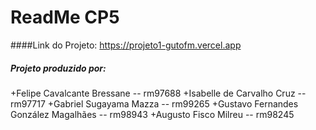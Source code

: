 # ReadMe CP5
####Link do Projeto: https://projeto1-gutofm.vercel.app

##### Projeto produzido por:
+Felipe Cavalcante Bressane -- rm97688
+Isabelle de Carvalho Cruz -- rm97717
+Gabriel Sugayama Mazza -- rm99265
+Gustavo Fernandes González Magalhães -- rm98943
+Augusto Fisco Milreu -- rm98245